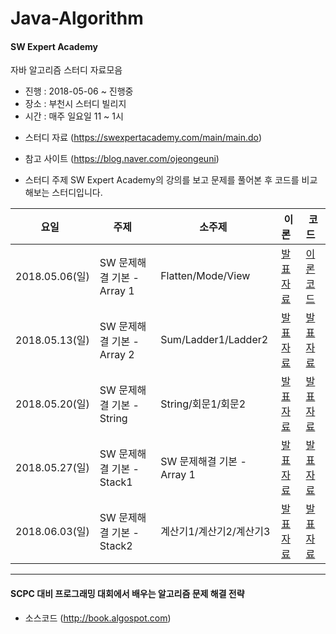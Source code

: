 # Java-Algorithm

#### SW Expert Academy
자바 알고리즘 스터디 자료모음
- 진행 : 2018-05-06 ~ 진행중
- 장소 : 부천시 스터디 빌리지
- 시간 : 매주 일요일 11 ~ 1시

* 스터디 자료 (https://swexpertacademy.com/main/main.do)
* 참고 사이트 (https://blog.naver.com/ojeongeuni)

* 스터디 주제
SW Expert Academy의 강의를 보고 문제를 풀어본 후 코드를 비교해보는 스터디입니다.


|요일   |주제   |소주제   |이론   |코드   |
|---|---|---|---|---|
|2018.05.06(일)|SW 문제해결 기본 - Array 1|Flatten/Mode/View|[발표자료](https://blog.naver.com/ojeongeuni/221268968962)|[이론코드](https://github.com/ohjeongeun/algorithm-Study/tree/master/day0504)| [코드보기] (https://github.com/ohjeongeun/algorithm-Study/tree/master/day0505)
|2018.05.13(일)|SW 문제해결 기본 - Array 2|Sum/Ladder1/Ladder2|[발표자료](https://blog.naver.com/choco_9966/221280487166)|[발표자료](https://github.com/choco9966/Algorithm/tree/master/SW%20%EB%AC%B8%EC%A0%9C%ED%95%B4%EA%B2%B0%20%EA%B8%B0%EB%B3%B8/Array%202)
|2018.05.20(일)|SW 문제해결 기본 - String|String/회문1/회문2|[발표자료](https://blog.naver.com/choco_9966/221280493525)|[발표자료](https://github.com/choco9966/Algorithm/tree/master/SW%20%EB%AC%B8%EC%A0%9C%ED%95%B4%EA%B2%B0%20%EA%B8%B0%EB%B3%B8/String)
|2018.05.27(일)|SW 문제해결 기본 - Stack1|SW 문제해결 기본 - Array 1|[발표자료](https://blog.naver.com/choco_9966/221236770723)|[발표자료](https://blog.naver.com/choco_9966/221236770723)
|2018.06.03(일)|SW 문제해결 기본 - Stack2|계산기1/계산기2/계산기3|[발표자료](https://blog.naver.com/choco_9966/221236770723)|[발표자료](https://blog.naver.com/choco_9966/221236770723)


---

#### SCPC 대비 프로그래밍 대회에서 배우는 알고리즘 문제 해결 전략
- 소스코드 (http://book.algospot.com)
